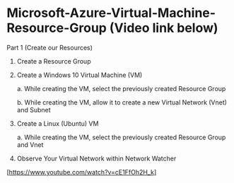 # Microsoft-Azure-Virtual-Machine-Resource-Group (Video link below)
Part 1 (Create our Resources)
1. Create a Resource Group
2. Create a Windows 10 Virtual Machine (VM)

   a. While creating the VM, select the previously created Resource Group
   
   b. While creating the VM, allow it to create a new Virtual Network (Vnet) and Subnet
4. Create a Linux (Ubuntu) VM
   
   a. While creating the VM, select the previously created Resource Group and Vnet
6. Observe Your Virtual Network within Network Watcher
   
[https://www.youtube.com/watch?v=cE1FfOh2H_k]

